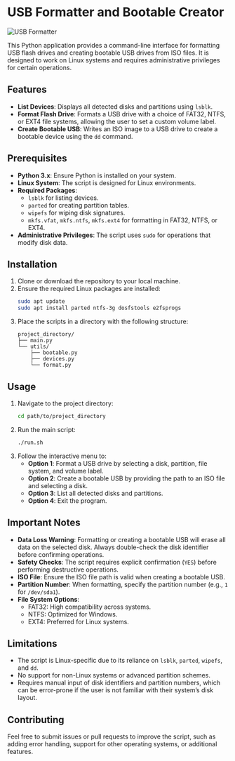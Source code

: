 # USB Formatter and Bootable Creator

![USB Formatter](image.png)

This Python application provides a command-line interface for formatting USB flash drives and creating bootable USB drives from ISO files. It is designed to work on Linux systems and requires administrative privileges for certain operations.

## Features
- **List Devices**: Displays all detected disks and partitions using `lsblk`.
- **Format Flash Drive**: Formats a USB drive with a choice of FAT32, NTFS, or EXT4 file systems, allowing the user to set a custom volume label.
- **Create Bootable USB**: Writes an ISO image to a USB drive to create a bootable device using the `dd` command.

## Prerequisites
- **Python 3.x**: Ensure Python is installed on your system.
- **Linux System**: The script is designed for Linux environments.
- **Required Packages**:
  - `lsblk` for listing devices.
  - `parted` for creating partition tables.
  - `wipefs` for wiping disk signatures.
  - `mkfs.vfat`, `mkfs.ntfs`, `mkfs.ext4` for formatting in FAT32, NTFS, or EXT4.
- **Administrative Privileges**: The script uses `sudo` for operations that modify disk data.

## Installation
1. Clone or download the repository to your local machine.
2. Ensure the required Linux packages are installed:
   ```bash
   sudo apt update
   sudo apt install parted ntfs-3g dosfstools e2fsprogs
   ```
3. Place the scripts in a directory with the following structure:
   ```
   project_directory/
   ├── main.py
   └── utils/
       ├── bootable.py
       ├── devices.py
       └── format.py
   ```

## Usage
1. Navigate to the project directory:
   ```bash
   cd path/to/project_directory
   ```
2. Run the main script:
   ```bash
   ./run.sh
   ```
3. Follow the interactive menu to:
   - **Option 1**: Format a USB drive by selecting a disk, partition, file system, and volume label.
   - **Option 2**: Create a bootable USB by providing the path to an ISO file and selecting a disk.
   - **Option 3**: List all detected disks and partitions.
   - **Option 4**: Exit the program.

## Important Notes
- **Data Loss Warning**: Formatting or creating a bootable USB will erase all data on the selected disk. Always double-check the disk identifier before confirming operations.
- **Safety Checks**: The script requires explicit confirmation (`YES`) before performing destructive operations.
- **ISO File**: Ensure the ISO file path is valid when creating a bootable USB.
- **Partition Number**: When formatting, specify the partition number (e.g., `1` for `/dev/sda1`).
- **File System Options**:
  - FAT32: High compatibility across systems.
  - NTFS: Optimized for Windows.
  - EXT4: Preferred for Linux systems.

## Limitations
- The script is Linux-specific due to its reliance on `lsblk`, `parted`, `wipefs`, and `dd`.
- No support for non-Linux systems or advanced partition schemes.
- Requires manual input of disk identifiers and partition numbers, which can be error-prone if the user is not familiar with their system’s disk layout.

## Contributing
Feel free to submit issues or pull requests to improve the script, such as adding error handling, support for other operating systems, or additional features.

